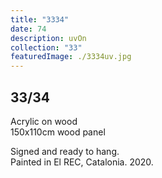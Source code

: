 ```yaml
---
title: "3334"
date: 74
description: uvOn
collection: "33"
featuredImage: ./3334uv.jpg
---
```


## 33/34

Acrylic on wood<br/>
150x110cm wood panel

Signed and ready to hang.<br/>
Painted in El REC, Catalonia. 2020.